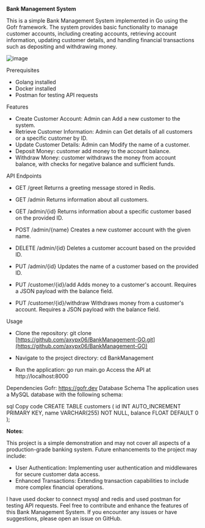 **Bank Management System**

This is a simple Bank Management System implemented in Go using the Gofr framework. The system provides basic functionality to manage customer accounts, including creating accounts, retrieving account information, updating customer details, and handling financial transactions such as depositing and withdrawing money.

![image](https://github.com/axypx06/BankManagement-GO/assets/110666919/b01c06e2-0e02-4a56-b15e-b0d302fb323a)



Prerequisites
- Golang installed
- Docker installed
- Postman for testing API requests
  
Features
- Create Customer Account: Admin can Add a new customer to the system.
- Retrieve Customer Information: Admin can Get details of all customers or a specific customer by ID.
- Update Customer Details: Admin can Modify the name of a customer.
- Deposit Money: customer add money to the account balance.
- Withdraw Money: customer withdraws the money from account balance, with checks for negative balance and sufficient funds.

API Endpoints
- GET /greet
Returns a greeting message stored in Redis.

- GET /admin
Returns information about all customers.

- GET /admin/{id}
Returns information about a specific customer based on the provided ID.

- POST /admin/{name}
Creates a new customer account with the given name.

- DELETE /admin/{id}
Deletes a customer account based on the provided ID.

- PUT /admin/{id}
Updates the name of a customer based on the provided ID.

- PUT /customer/{id}/add
Adds money to a customer's account. Requires a JSON payload with the balance field.

- PUT /customer/{id}/withdraw
Withdraws money from a customer's account. Requires a JSON payload with the balance field.

Usage

- Clone the repository:
git clone [https://github.com/axypx06/BankManagement-GO.git](https://github.com/axypx06/BankManagement-GO)

- Navigate to the project directory:
cd BankManagement

- Run the application:
go run main.go
Access the API at http://localhost:8000

Dependencies
Gofr: https://gofr.dev
Database Schema
The application uses a MySQL database with the following schema:

sql
Copy code
CREATE TABLE customers (
    id INT AUTO_INCREMENT PRIMARY KEY,
    name VARCHAR(255) NOT NULL,
    balance FLOAT DEFAULT 0
);

**Notes**:  

This project is a simple demonstration and may not cover all aspects of a production-grade banking system.
Future enhancements to the project may include:
- User Authentication: Implementing user authentication and middlewares for secure customer data access.
- Enhanced Transactions: Extending transaction capabilities to include more complex financial operations.
  
I have used docker to connect mysql and redis and used postman for testing API requests.
Feel free to contribute and enhance the features of this Bank Management System. If you encounter any issues or have suggestions, please open an issue on GitHub.





